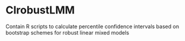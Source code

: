 # CIrobustLMM
Contain R scripts to calculate percentile confidence intervals based on bootstrap schemes for robust linear mixed models
